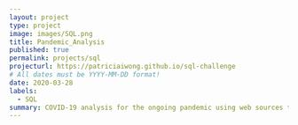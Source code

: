 ```yaml
---
layout: project
type: project
image: images/SQL.png
title: Pandemic_Analysis
published: true
permalink: projects/sql
projecturl: https://patriciaiwong.github.io/sql-challenge
# All dates must be YYYY-MM-DD format!
date: 2020-03-28
labels:
  - SQL
summary: COVID-19 analysis for the ongoing pandemic using web sources to produce a search tool that allows the user to look up the amount of cases in their area by providing the state or county. Visualize the amount of cases in the US with a map that depicts the hotspots in the US.
---
```


